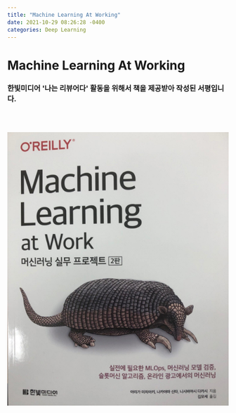 ```yaml
---
title: "Machine Learning At Working"
date: 2021-10-29 08:26:28 -0400
categories: Deep Learning
---
```

# Machine Learning At Working

### 한빛미디어 '나는 리뷰어다' 활동을 위해서 책을 제공받아 작성된 서평입니다.

<br>
<br>

<p align="center">
  <img src="/assets/Book_Review_Assets/Book_Review_Machine_Learning_At_Working.png">
</p>
